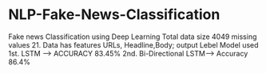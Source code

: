 # NLP-Fake-News-Classification
Fake news Classification using Deep Learning
Total data size 4049
missing values 21.
Data has features URLs, Headline,Body; output Lebel
Model used 1st.
LSTM --> ACCURACY 83.45%
2nd.
Bi-Directional LSTM--> Accuracy 86.4%

